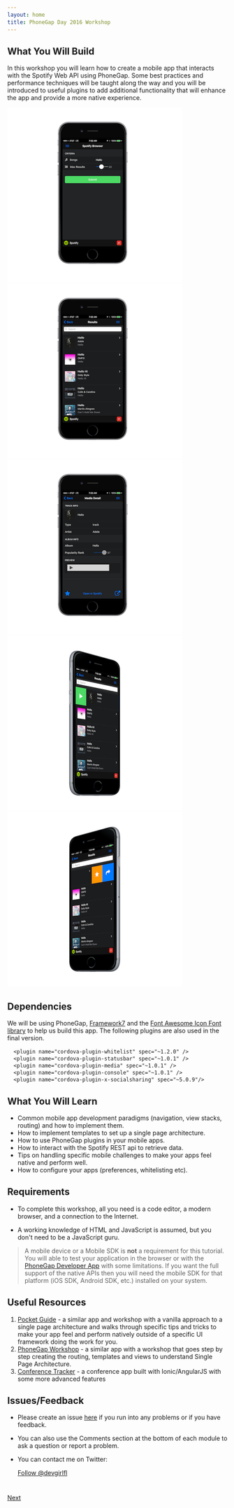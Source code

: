 ```yaml
---
layout: home
title: PhoneGap Day 2016 Workshop
---
```


## What You Will Build
In this workshop you will learn how to create a mobile app that interacts with the Spotify Web API using PhoneGap. Some best
practices and performance techniques will be taught along the way and you will be introduced to useful plugins to add additional 
functionality that will enhance the app and provide a more native experience. 

<img class="screenshot" src="images/main.png"/>
<img class="screenshot" src="images/list.png"/>
<img class="screenshot" src="images/detail.png"/>
<!--<img class="screenshot" src="images/menu.png"/>-->
<img class="screenshot" src="images/swipe-play.png"/>
<img class="screenshot" src="images/swipe-right.png"/>

## Dependencies
We will be using PhoneGap, [Framework7](http://www.idangero.us/framework7) and the [Font Awesome Icon Font library](http://fortawesome.github.io/Font-Awesome/)
 to help us build this app. The following plugins are also used in the final version. 
  
      <plugin name="cordova-plugin-whitelist" spec="~1.2.0" />
      <plugin name="cordova-plugin-statusbar" spec="~1.0.1" />
      <plugin name="cordova-plugin-media" spec="~1.0.1" />
      <plugin name="cordova-plugin-console" spec="~1.0.1" />
      <plugin name="cordova-plugin-x-socialsharing" spec="~5.0.9"/>


## What You Will Learn
- Common mobile app development paradigms (navigation, view stacks, routing) and how to implement them.
- How to implement templates to set up a single page architecture.
- How to use PhoneGap plugins in your mobile apps.
- How to interact with the Spotify REST api to retrieve data. 
- Tips on handling specific mobile challenges to make your apps feel native and perform well. 
- How to configure your apps (preferences, whitelisting etc). 

## Requirements

- To complete this workshop, all you need is a code editor, a modern browser, and a connection to the Internet.

- A working knowledge of HTML and JavaScript is assumed, but you don't need to be a JavaScript guru.

>A mobile device or a Mobile SDK is **not** a requirement for this tutorial. You will able to test your application in the browser or with the 
[PhoneGap Developer App](app.developer.com) with some limitations. If you want the full support of the native APIs then you will need the mobile 
SDK for that platform (iOS SDK, Android SDK, etc.) installed on your system. 

## Useful Resources
1. [Pocket Guide](http://hollyschinsky.github.io/pocket-guide) - a similar app and workshop with a vanilla approach to a single page architecture and walks through specific
tips and tricks to make your app feel and perform natively outside of a specific UI framework doing the work for you. 
2. [PhoneGap Workshop](http://hollyschinsky.github.io/phonegap-workshop) - a similar app with a workshop that goes step by step creating the routing, templates and views to understand Single Page Architecture. 
3. [Conference Tracker](http://hollyschinsky.github.io/ConferenceTracker) - a conference app built with Ionic/AngularJS with some more advanced features


## Issues/Feedback

- Please create an issue [here](https://github.com/hollyschinsky/spotify-browser/issues) if you run
into any problems or if you have feedback.

- You can also use the Comments section at the bottom of each module to ask a question or report a problem.

- You can contact me on Twitter:

    <a href="https://twitter.com/devgirlfl" class="twitter-follow-button" data-show-count="true" 
    data-size="large" data-lang="en">Follow 
    @devgirlfl</a>
    <script>!function(d,s,id){var js,fjs=d.getElementsByTagName(s)[0];if(!d.getElementById(id)){js=d.createElement(s);js.id=id;js.src="//platform.twitter.com/widgets.js";fjs.parentNode.insertBefore(js,fjs);}}(document,"script","twitter-wjs");</script>


<div class="row" style="margin-top:40px;">
<div class="col-sm-12">
<a href="module1.html" class="btn btn-default pull-right">Next <i class="glyphicon
glyphicon-chevron-right"></i></a>
</div>
</div>

<script>
  (function(i,s,o,g,r,a,m){i['GoogleAnalyticsObject']=r;i[r]=i[r]||function(){
  (i[r].q=i[r].q||[]).push(arguments)},i[r].l=1*new Date();a=s.createElement(o),
  m=s.getElementsByTagName(o)[0];a.async=1;a.src=g;m.parentNode.insertBefore(a,m)
  })(window,document,'script','//www.google-analytics.com/analytics.js','ga');

  ga('create', 'UA-72845162-1', 'auto');
  ga('send', 'pageview');

</script>